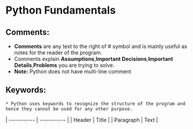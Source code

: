 # Python Fundamentals

## Comments:
* __Comments__ are any text to the right of # symbol and is mainly useful as notes for the reader of the program.
* Comments explain __Assumptions__,__Important Decisions__,__Important Details__,__Problems__ you are trying to solve.
* __Note:__ Python does not have multi-line comment

## Keywords:
    * Python uses keywords to recognize the structure of the program and hence they cannot be used for any other purpose.


| ----------- | ----------- |
| Header      | Title       |
| Paragraph   | Text        |